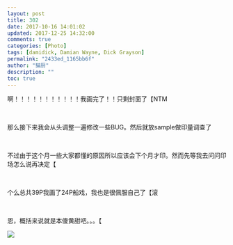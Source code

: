 ```yaml
---
layout: post
title: 302
date: 2017-10-16 14:01:02
updated: 2017-12-25 14:32:00
comments: true
categories: [Photo]
tags: [damidick, Damian Wayne, Dick Grayson]
permalink: "2433ed_1165bb6f"
author: "猫厨"
description: ""
toc: true
---
```


<p>啊！！！！！！！！！！！我画完了！！只剩封面了【NTM</p> 
<br /> 
<p>那么接下来我会从头调整一遍修改一些BUG。然后就放sample做印量调查了</p> 
<br /> 
<p>不过由于这个月一些大家都懂的原因所以应该会下个月才印。然而先等我去问问印场怎么说再决定【</p> 
<br /> 
<p>个么总共39P我画了24P船戏，我也是很佩服自己了【滚</p> 
<br /> 
<p>恩，概括来说就是本傻黄甜吧。。。【</p>

![](https://nos.netease.com/imglf4/img/cVZNdzJtQk9JV2ZJVkV3UmVxbUcwdlUrcDZPZnhrMDdzN0hBa2NmQXFnWW05ZXZtT1BWQlFBPT0.png)